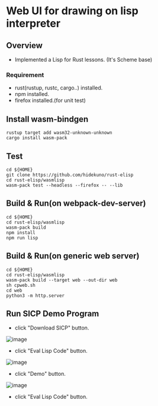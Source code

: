 Web UI for drawing on lisp interpreter
=================

## Overview
- Implemented a Lisp for Rust lessons. (It's Scheme base)

### Requirement
- rust(rustup, rustc, cargo..) installed.
- npm installed.
- firefox installed.(for unit test)

## Install wasm-bindgen
```
rustup target add wasm32-unknown-unknown
cargo install wasm-pack
```

## Test
```
cd ${HOME}
git clone https://github.com/hidekuno/rust-elisp
cd rust-elisp/wasmlisp
wasm-pack test --headless --firefox -- --lib
```

## Build & Run(on webpack-dev-server)
```
cd ${HOME}
cd rust-elisp/wasmlisp
wasm-pack build
npm install
npm run lisp
```

## Build & Run(on generic web server)
```
cd ${HOME}
cd rust-elisp/wasmlisp
wasm-pack build --target web --out-dir web
sh cpweb.sh
cd web
python3 -m http.server
```

## Run SICP Demo Program
- click "Download SICP" button.

![image](https://user-images.githubusercontent.com/22115777/112743021-b5bc8d00-8fce-11eb-82ed-d5b005951534.png)

- click "Eval Lisp Code" button.

![image](https://user-images.githubusercontent.com/22115777/112743024-bd7c3180-8fce-11eb-961d-c211322f7a97.png)

- click "Demo" button.

![image](https://user-images.githubusercontent.com/22115777/112743027-c40aa900-8fce-11eb-9d2c-ee0b1459d5f4.png)

- click "Eval Lisp Code" button.
